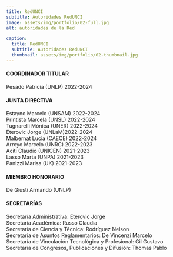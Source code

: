 ```yaml
---
title: RedUNCI
subtitle: Autoridades RedUNCI
image: assets/img/portfolio/02-full.jpg
alt: autoridades de la Red

caption:
  title: RedUNCI
  subtitle: Autoridades RedUNCI
  thumbnail: assets/img/portfolio/02-thumbnail.jpg
---
```

#### COORDINADOR TITULAR
Pesado Patricia (UNLP) 2022-2024
#### JUNTA DIRECTIVA

Estayno Marcelo (UNSAM) 2022-2024  
Printista Marcela (UNSL) 2022-2024  
Tugnarelli Mónica (UNER) 2022-2024  
Eterovic Jorge (UNLaM)2022-2024    
Malbernat Lucia (CAECE) 2022-2024   
Arroyo Marcelo (UNRC) 2022-2023   
Aciti Claudio (UNICEN) 2021-2023   
Lasso Marta (UNPA) 2021-2023   
Panizzi Marisa (UK) 2021-2023   

#### MIEMBRO HONORARIO

De Giusti Armando (UNLP)

#### SECRETARÍAS

Secretaría Administrativa: Eterovic Jorge      
Secretaría Académica: Russo Claudia      
Secretaría de Ciencia y Técnica: Rodríguez Nelson     
Secretaría de Asuntos Reglamentarios: De Vincenzi Marcelo     
Secretaría de Vinculación Tecnológica y Profesional: Gil Gustavo     
Secretaría de Congresos, Publicaciones y Difusión: Thomas Pablo     

